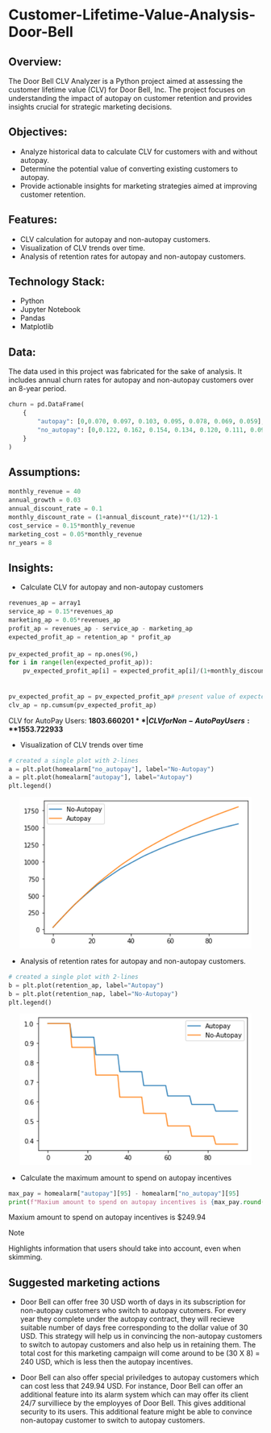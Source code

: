 # Customer-Lifetime-Value-Analysis-Door-Bell


## Overview:
The Door Bell CLV Analyzer is a Python project aimed at assessing the customer lifetime value (CLV) for Door Bell, Inc. The project focuses on understanding the impact of autopay on customer retention and provides insights crucial for strategic marketing decisions.

## Objectives:
- Analyze historical data to calculate CLV for customers with and without autopay.
- Determine the potential value of converting existing customers to autopay.
- Provide actionable insights for marketing strategies aimed at improving customer retention.

## Features:
- CLV calculation for autopay and non-autopay customers.
- Visualization of CLV trends over time.
- Analysis of retention rates for autopay and non-autopay customers.

## Technology Stack:
- Python
- Jupyter Notebook
- Pandas
- Matplotlib

## Data:
The data used in this project was fabricated for the sake of analysis. It includes annual churn rates for autopay and non-autopay customers over an 8-year period.
```python 
churn = pd.DataFrame(
    {
        "autopay": [0,0.070, 0.097, 0.103, 0.095, 0.078, 0.069, 0.059],
        "no_autopay": [0,0.122, 0.162, 0.154, 0.134, 0.120, 0.111, 0.096],
    }
)
```

## Assumptions:
```python 
monthly_revenue = 40
annual_growth = 0.03
annual_discount_rate = 0.1
monthly_discount_rate = (1+annual_discount_rate)**(1/12)-1
cost_service = 0.15*monthly_revenue
marketing_cost = 0.05*monthly_revenue
nr_years = 8
```
## Insights: 
- Calculate CLV for autopay and non-autopay customers
```python 
revenues_ap = array1
service_ap = 0.15*revenues_ap
marketing_ap = 0.05*revenues_ap
profit_ap = revenues_ap - service_ap - marketing_ap
expected_profit_ap = retention_ap * profit_ap

pv_expected_profit_ap = np.ones(96,)
for i in range(len(expected_profit_ap)):
    pv_expected_profit_ap[i] = expected_profit_ap[i]/(1+monthly_discount_rate)**(i+1)


pv_expected_profit_ap = pv_expected_profit_ap# present value of expected profits
clv_ap = np.cumsum(pv_expected_profit_ap)
```
CLV for AutoPay Users: **$1803.660201** | CLV for Non-AutoPay Users: **$1553.722933**

- Visualization of CLV trends over time
```python 
# created a single plot with 2-lines
a = plt.plot(homealarm["no_autopay"], label="No-Autopay")
a = plt.plot(homealarm["autopay"], label="Autopay")
plt.legend()
```
<p align="center">
  <img width="460" height="300" src="https://github.com/arnavv-agarwal/Customer-Lifetime-Value-Analysis-Door-Bell/blob/main/CLVAP.png">
</p>

- Analysis of retention rates for autopay and non-autopay customers.
```python 
# created a single plot with 2-lines
b = plt.plot(retention_ap, label="Autopay")
b = plt.plot(retention_nap, label="No-Autopay")
plt.legend()
```
<p align="center">
  <img width="460" height="300" src="https://github.com/arnavv-agarwal/Customer-Lifetime-Value-Analysis-Door-Bell/blob/main/CLVR.png">
</p>

- Calculate the maximum amount to spend on autopay incentives
```python 
max_pay = homealarm["autopay"][95] - homealarm["no_autopay"][95]
print(f"Maxium amount to spend on autopay incentives is {max_pay.round(2)}")
```
Maxium amount to spend on autopay incentives is $249.94

> [!NOTE]  
> Highlights information that users should take into account, even when skimming.
## Suggested marketing actions

- Door Bell can offer free 30 USD worth of days in its subscription for non-autopay customers who switch to autopay cutomers. For every year they complete under the autopay contract, they will recieve suitable number of days free corresponding to the dollar value of 30 USD. This strategy will help us in convincing the non-autopay customers to switch to autopay customers and also help us in retaining them. The total cost for this marketing campaign will come around to be (30 X 8) = 240 USD, which is less then the autopay incentives.

- Door Bell can also offer special priviledges to autopay customers which can cost less that 249.94 USD. For instance, Door Bell can offer an additional feature into its alarm system which can may offer its client 24/7 survilliece by the employyes of Door Bell. This gives additional security to its users. This additional feature might be able to convince non-autopay customer to switch to autopay customers.
